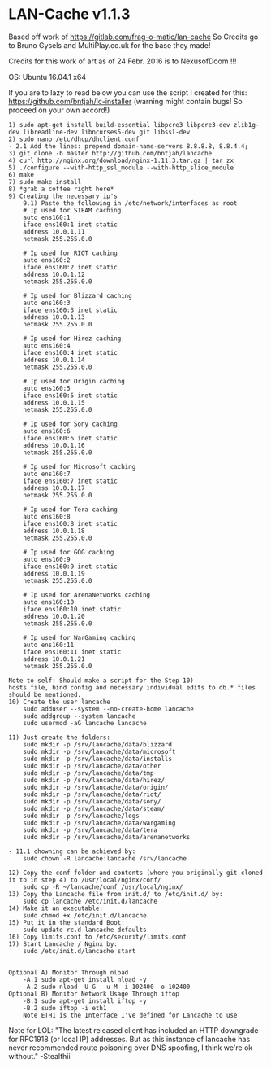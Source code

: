 LAN-Cache v1.1.3
==============

Based off work of https://gitlab.com/frag-o-matic/lan-cache
So Credits go to Bruno Gysels and MultiPlay.co.uk for the base they made!

Credits for this work of art as of 24 Febr. 2016 is to NexusofDoom !!!

OS: Ubuntu 16.04.1 x64

If you are to lazy to read below you can use the script I created for this: https://github.com/bntjah/lc-installer (warning might contain bugs! So proceed on your own accord!)

	1) sudo apt-get install build-essential libpcre3 libpcre3-dev zlib1g-dev libreadline-dev libncurses5-dev git libssl-dev
	2) sudo nano /etc/dhcp/dhclient.conf
	- 2.1 Add the lines: prepend domain-name-servers 8.8.8.8, 8.8.4.4;
	3) git clone -b master http://github.com/bntjah/lancache
	4) curl http://nginx.org/download/nginx-1.11.3.tar.gz | tar zx
	5) ./configure --with-http_ssl_module --with-http_slice_module
	6) make
	7) sudo make install
	8) *grab a coffee right here*
	9) Creating the necessary ip's
		9.1) Paste the following in /etc/network/interfaces as root
		# Ip used for STEAM caching
		auto ens160:1
		iface ens160:1 inet static
		address 10.0.1.11
		netmask 255.255.0.0
		
		# Ip used for RIOT caching
		auto ens160:2
		iface ens160:2 inet static
		address 10.0.1.12
		netmask 255.255.0.0
		
		# Ip used for Blizzard caching
		auto ens160:3
		iface ens160:3 inet static
		address 10.0.1.13
		netmask 255.255.0.0
		
		# Ip used for Hirez caching
		auto ens160:4
		iface ens160:4 inet static
		address 10.0.1.14
		netmask 255.255.0.0

		# Ip used for Origin caching	
		auto ens160:5
		iface ens160:5 inet static
		address 10.0.1.15
		netmask 255.255.0.0
		
		# Ip used for Sony caching
		auto ens160:6
		iface ens160:6 inet static
		address 10.0.1.16
		netmask 255.255.0.0
		
		# Ip used for Microsoft caching
		auto ens160:7
		iface ens160:7 inet static
		address 10.0.1.17
		netmask 255.255.0.0
		
		# Ip used for Tera caching
		auto ens160:8
		iface ens160:8 inet static
		address 10.0.1.18
		netmask 255.255.0.0

		# Ip used for GOG caching
		auto ens160:9
		iface ens160:9 inet static
		address 10.0.1.19
		netmask 255.255.0.0

		# Ip used for ArenaNetworks caching
		auto ens160:10
		iface ens160:10 inet static
		address 10.0.1.20
		netmask 255.255.0.0

		# Ip used for WarGaming caching
		auto ens160:11
		iface ens160:11 inet static
		address 10.0.1.21
		netmask 255.255.0.0

	Note to self: Should make a script for the Step 10)
	hosts file, bind config and necessary individual edits to db.* files should be mentioned.
	10) Create the user lancache
		sudo adduser --system --no-create-home lancache
		sudo addgroup --system lancache
		sudo usermod -aG lancache lancache
	
	11) Just create the folders:
		sudo mkdir -p /srv/lancache/data/blizzard
		sudo mkdir -p /srv/lancache/data/microsoft
		sudo mkdir -p /srv/lancache/data/installs
		sudo mkdir -p /srv/lancache/data/other
		sudo mkdir -p /srv/lancache/data/tmp
		sudo mkdir -p /srv/lancache/data/hirez/
		sudo mkdir -p /srv/lancache/data/origin/
		sudo mkdir -p /srv/lancache/data/riot/
		sudo mkdir -p /srv/lancache/data/sony/
		sudo mkdir -p /srv/lancache/data/steam/
		sudo mkdir -p /srv/lancache/logs
		sudo mkdir -p /srv/lancache/data/wargaming
		sudo mkdir -p /srv/lancache/data/tera
		sudo mkdir -p /srv/lancache/data/arenanetworks
		
	- 11.1 chowning can be achieved by: 
		sudo chown -R lancache:lancache /srv/lancache

	12) Copy the conf folder and contents (where you originally git cloned it to in step 4) to /usr/local/nginx/conf/
		sudo cp -R ~/lancache/conf /usr/local/nginx/
	13) Copy the Lancache file from init.d/ to /etc/init.d/ by:
		sudo cp lancache /etc/init.d/lancache
	14) Make it an executable:
		sudo chmod +x /etc/init.d/lancache
	15) Put it in the standard Boot:
		sudo update-rc.d lancache defaults
	16) Copy limits.conf to /etc/security/limits.conf 
	17) Start Lancache / Nginx by:
		sudo /etc/init.d/lancache start
	

	Optional A) Monitor Through nload
		-A.1 sudo apt-get install nload -y
		-A.2 sudo nload -U G - u M -i 102400 -o 102400
	Optional B) Monitor Network Usage Through iftop
		-B.1 sudo apt-get install iftop -y
		-B.2 sudo iftop -i eth1
		Note ETH1 is the Interface I've defined for Lancache to use
		
Note for LOL:
"The latest released client has included an HTTP downgrade for RFC1918 (or local IP) addresses. But as this instance of lancache has never recommended route poisoning over DNS spoofing, I think we're ok without." -Stealthii

